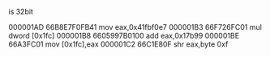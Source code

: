 is 32bit

000001AD  66B8E7F0FB41      mov eax,0x41fbf0e7
000001B3  66F726FC01        mul dword [0x1fc]
000001B8  6605997B0100      add eax,0x17b99
000001BE  66A3FC01          mov [0x1fc],eax
000001C2  66C1E80F          shr eax,byte 0xf
